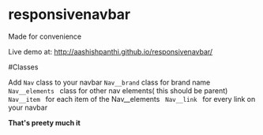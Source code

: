 # responsivenavbar
Made for convenience

Live demo at: http://aashishpanthi.github.io/responsivenavbar/

#Classes

Add <code>Nav</code> class to your navbar
<code>Nav__brand</code> class for brand name
<code> Nav__elements </code> class for other nav elements( this should be parent)
<code> Nav__item </code> for each item of the Nav__elements
<code> Nav__link </code> for every link on your navbar

<b>That's preety much it</b>

